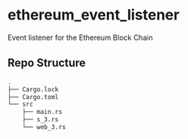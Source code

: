 # ethereum_event_listener
Event listener for the Ethereum Block Chain

## Repo Structure
```sh
.
├── Cargo.lock
├── Cargo.toml
└── src
    ├── main.rs
    ├── s_3.rs
    └── web_3.rs
```


